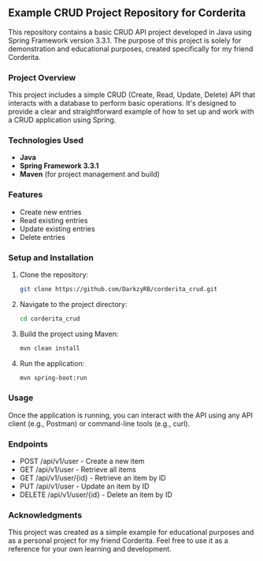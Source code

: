 ## Example CRUD Project Repository for Corderita

This repository contains a basic CRUD API project developed in Java using Spring Framework version 3.3.1. The purpose of this project is solely for demonstration and educational purposes, created specifically for my friend Corderita.

### Project Overview

This project includes a simple CRUD (Create, Read, Update, Delete) API that interacts with a database to perform basic operations. It's designed to provide a clear and straightforward example of how to set up and work with a CRUD application using Spring.

### Technologies Used

- **Java**
- **Spring Framework 3.3.1**
- **Maven** (for project management and build)

### Features

- Create new entries
- Read existing entries
- Update existing entries
- Delete entries

### Setup and Installation

1. Clone the repository:
   ```bash
   git clone https://github.com/DarkzyRB/corderita_crud.git
    ```
2. Navigate to the project directory:
    ```bash
   cd corderita_crud
    ```
3. Build the project using Maven:
    ```bash
   mvn clean install
    ```
4. Run the application:
    ```bash
   mvn spring-boot:run
    ```

### Usage
Once the application is running, you can interact with the API using any API client (e.g., Postman) or command-line tools (e.g., curl).

### Endpoints
* POST /api/v1/user - Create a new item
* GET /api/v1/user - Retrieve all items
* GET /api/v1/user/{id} - Retrieve an item by ID
* PUT /api/v1/user - Update an item by ID
* DELETE /api/v1/user/{id} - Delete an item by ID

### Acknowledgments
This project was created as a simple example for educational purposes and as a personal project for my friend Corderita. Feel free to use it as a reference for your own learning and development.